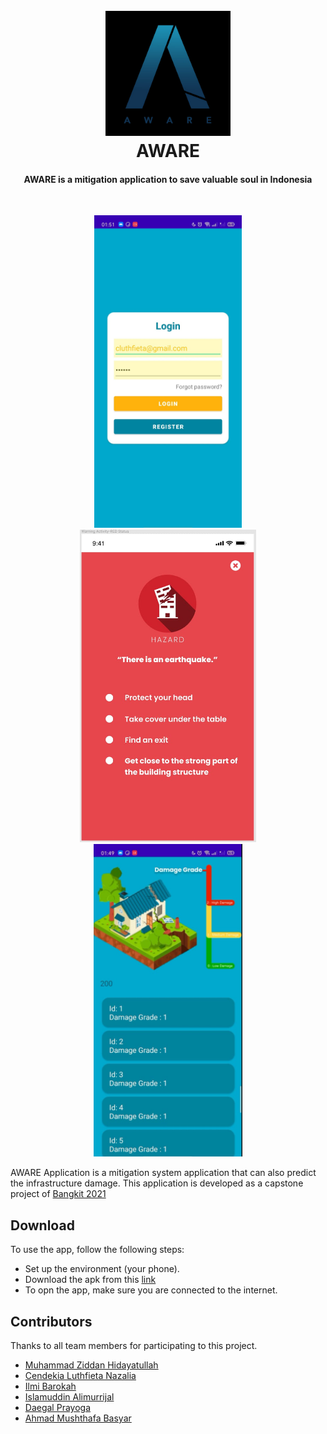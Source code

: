 <h1 align="center">
  <br>
  <img src="https://github.com/adh182/B21-CAP0155_Capstone_Project/blob/master/.idea/logo.jpeg?raw=true" alt="Aware" width="200">
  <br>
  AWARE
  <br>
</h1>
<h4 align="center">AWARE is a mitigation application to save valuable soul in Indonesia</h4>
<br>
<p align="center">
<img src="https://github.com/adh182/B21-CAP0155_Capstone_Project/blob/master/.idea/login.jpeg?raw=true" alt="login" height="500"> <img src="https://github.com/adh182/B21-CAP0155_Capstone_Project/blob/master/.idea/warning.jpeg?raw=true" alt="warning" height="500"> <img src="https://github.com/adh182/B21-CAP0155_Capstone_Project/blob/master/.idea/damage.jpg?raw=true" alt="damage" height="500"> 
</p>


<p>AWARE Application is a mitigation system application that can also predict the infrastructure damage. This application is developed as a capstone project of <a href="https://grow.google/intl/id_id/bangkit/">Bangkit 2021</a></p>

## Download
<p> To use the app, follow the following steps: </p>
<ul>
  <li>Set up the environment (your phone).</li>
  <li>Download the apk from this <a href="https://drive.google.com/drive/folders/1tVkk6oe2SxPX-ZqrlmoVzGajEm19YmDnABCDEF">link</a></li>
  <li>To opn the app, make sure you are connected to the internet.</li>
</ul>

## Contributors
<p>Thanks to all team members for participating to this project.</p>
<ul>
  <li><a href="https://github.com/muhziddan">Muhammad Ziddan Hidayatullah</li>
  <li><a href="https://github.com/cendekialnazalia">Cendekia Luthfieta Nazalia</li>
  <li><a href="https://github.com/ilmibarokah">Ilmi Barokah</li>
  <li><a href="https://github.com/adh182">Islamuddin Alimurrijal</li>
  <li><a href="https://github.com/daegalp">Daegal Prayoga</li>
  <li><a href="https://github.com/ambasyar">Ahmad Mushthafa Basyar</li>
</ul>
